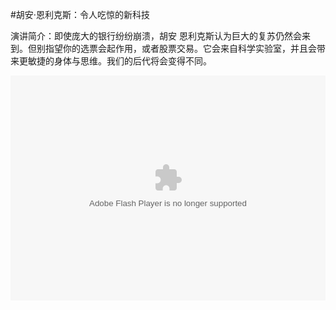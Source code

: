 #胡安·恩利克斯：令人吃惊的新科技

演讲简介：即使庞大的银行纷纷崩溃，胡安 恩利克斯认为巨大的复苏仍然会来到。但别指望你的选票会起作用，或者股票交易。它会来自科学实验室，并且会带来更敏捷的身体与思维。我们的后代将会变得不同。


<object width="100%" height="360"><param name="movie" value="http://swf.ws.126.net/openplayer/v01/-0-2_M8GV1NMA7_M8GVEIUPO-vimg1_ws_126_net//image/snapshot_movie/2012/12/8/R/M8H19B18R-.swf"></param><param name="allowScriptAccess" value="always"></param><param name="wmode" value="transparent"></param><embed src="http://swf.ws.126.net/openplayer/v01/-0-2_M8GV1NMA7_M8GVEIUPO-vimg1_ws_126_net//image/snapshot_movie/2012/12/8/R/M8H19B18R-.swf" type="application/x-shockwave-flash" width="100%" height="360" allowFullScreen="true" wmode="transparent" allowScriptAccess="always"></embed></object>

